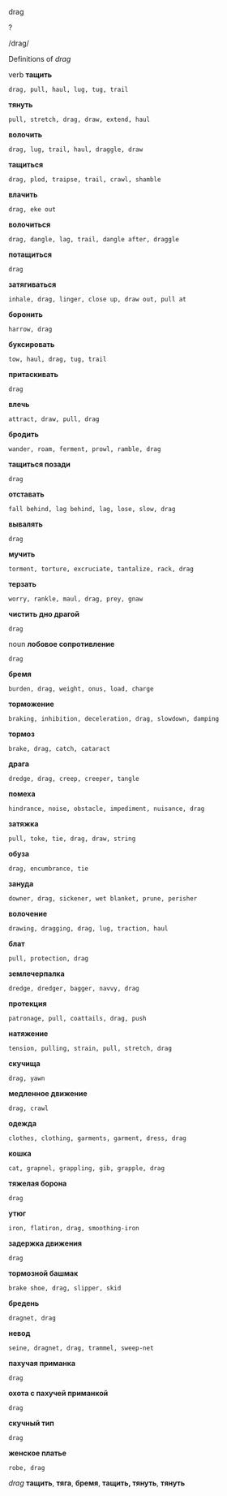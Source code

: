 drag

?

/draɡ/

Definitions of _drag_

verb
**тащить**

    drag, pull, haul, lug, tug, trail
**тянуть**

    pull, stretch, drag, draw, extend, haul
**волочить**

    drag, lug, trail, haul, draggle, draw
**тащиться**

    drag, plod, traipse, trail, crawl, shamble
**влачить**

    drag, eke out
**волочиться**

    drag, dangle, lag, trail, dangle after, draggle
**потащиться**

    drag
**затягиваться**

    inhale, drag, linger, close up, draw out, pull at
**боронить**

    harrow, drag
**буксировать**

    tow, haul, drag, tug, trail
**притаскивать**

    drag
**влечь**

    attract, draw, pull, drag
**бродить**

    wander, roam, ferment, prowl, ramble, drag
**тащиться позади**

    drag
**отставать**

    fall behind, lag behind, lag, lose, slow, drag
**вывалять**

    drag
**мучить**

    torment, torture, excruciate, tantalize, rack, drag
**терзать**

    worry, rankle, maul, drag, prey, gnaw
**чистить дно драгой**

    drag

noun
**лобовое сопротивление**

    drag
**бремя**

    burden, drag, weight, onus, load, charge
**торможение**

    braking, inhibition, deceleration, drag, slowdown, damping
**тормоз**

    brake, drag, catch, cataract
**драга**

    dredge, drag, creep, creeper, tangle
**помеха**

    hindrance, noise, obstacle, impediment, nuisance, drag
**затяжка**

    pull, toke, tie, drag, draw, string
**обуза**

    drag, encumbrance, tie
**зануда**

    downer, drag, sickener, wet blanket, prune, perisher
**волочение**

    drawing, dragging, drag, lug, traction, haul
**блат**

    pull, protection, drag
**землечерпалка**

    dredge, dredger, bagger, navvy, drag
**протекция**

    patronage, pull, coattails, drag, push
**натяжение**

    tension, pulling, strain, pull, stretch, drag
**скучища**

    drag, yawn
**медленное движение**

    drag, crawl
**одежда**

    clothes, clothing, garments, garment, dress, drag
**кошка**

    cat, grapnel, grappling, gib, grapple, drag
**тяжелая борона**

    drag
**утюг**

    iron, flatiron, drag, smoothing-iron
**задержка движения**

    drag
**тормозной башмак**

    brake shoe, drag, slipper, skid
**бредень**

    dragnet, drag
**невод**

    seine, dragnet, drag, trammel, sweep-net
**пахучая приманка**

    drag
**охота с пахучей приманкой**

    drag
**скучный тип**

    drag
**женское платье**

    robe, drag

_drag_
**тащить**, **тяга**, **бремя**, **тащить, тянуть**, **тянуть**